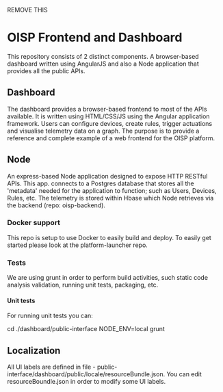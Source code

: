 REMOVE THIS

# OISP Frontend and Dashboard

This repository consists of 2 distinct components. A browser-based dashboard written using AngularJS and also a Node application that provides all the public APIs.

## Dashboard

The dashboard provides a browser-based frontend to most of the APIs available. It is written using HTML/CSS/JS using the Angular application framework. Users can configure devices, create rules, trigger actuations and visualise telemetry data on a graph. The purpose is to provide a reference and complete example of a web frontend for the OISP platform.

## Node

An express-based Node application designed to expose HTTP RESTful APIs. This app. connects to a Postgres database that stores all the 'metadata' needed for the application to function; such as Users, Devices, Rules, etc. The telemetry is stored within Hbase which Node retrieves via the backend (repo: oisp-backend).

### Docker support

This repo is setup to use Docker to easily build and deploy. To easily get started please look at the platform-launcher repo.

### Tests

We are using grunt in order to perform build activities, such static code analysis validation, running unit tests, packaging, etc.

#### Unit tests

For running unit tests you can:

cd ./dashboard/public-interface
NODE_ENV=local grunt

## Localization

All UI labels are defined in file - public-interface/dashboard/public/locale/resourceBundle.json. You can edit resourceBoundle.json in order to modify some UI labels.

